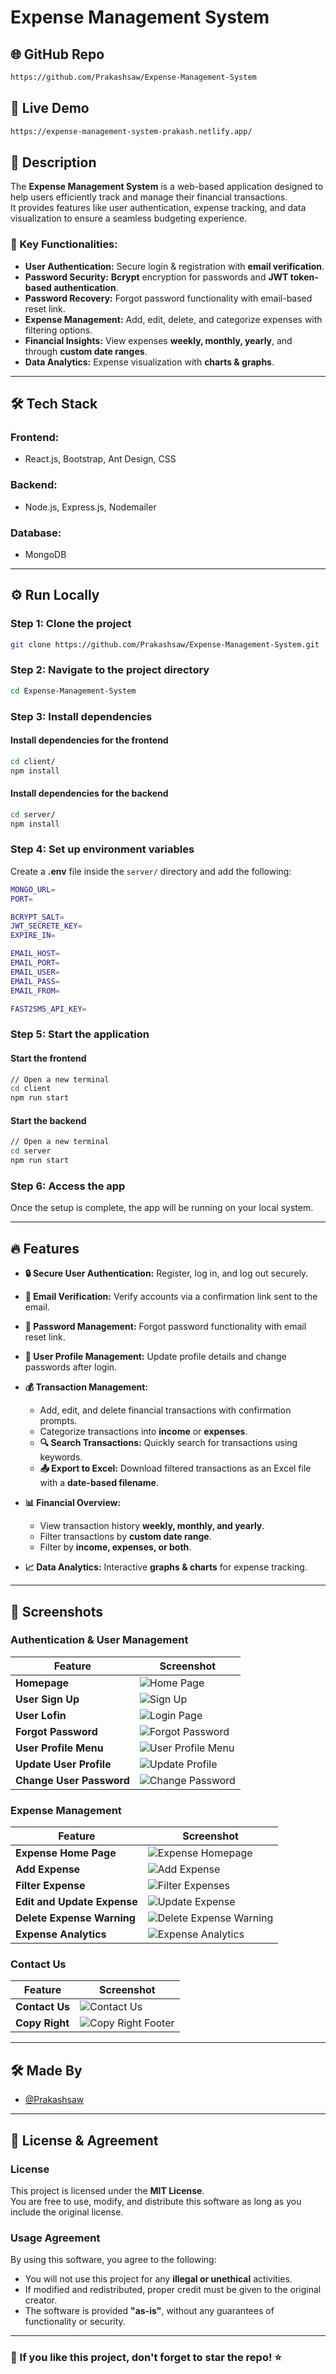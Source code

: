 # **Expense Management System**

## 🌐 GitHub Repo  
```bash
https://github.com/Prakashsaw/Expense-Management-System
```

## 🚀 Live Demo  
```bash
https://expense-management-system-prakash.netlify.app/
```

## 📌 Description  
The **Expense Management System** is a web-based application designed to help users efficiently track and manage their financial transactions.  
It provides features like user authentication, expense tracking, and data visualization to ensure a seamless budgeting experience.

### 🔹 Key Functionalities:  
- **User Authentication:** Secure login & registration with **email verification**.  
- **Password Security:** **Bcrypt** encryption for passwords and **JWT token-based authentication**.  
- **Password Recovery:** Forgot password functionality with email-based reset link.  
- **Expense Management:** Add, edit, delete, and categorize expenses with filtering options.  
- **Financial Insights:** View expenses **weekly, monthly, yearly**, and through **custom date ranges**.  
- **Data Analytics:** Expense visualization with **charts & graphs**.  

---

## 🛠 Tech Stack  

### **Frontend:**  
- React.js, Bootstrap, Ant Design, CSS  

### **Backend:**  
- Node.js, Express.js, Nodemailer

### **Database:**  
- MongoDB  

---

## ⚙️ Run Locally  

### **Step 1: Clone the project**  
```bash
git clone https://github.com/Prakashsaw/Expense-Management-System.git
```

### **Step 2: Navigate to the project directory**  
```bash
cd Expense-Management-System
```

### **Step 3: Install dependencies**  

#### Install dependencies for the frontend  
```bash
cd client/
npm install
```

#### Install dependencies for the backend  
```bash
cd server/
npm install
```

### **Step 4: Set up environment variables**  
Create a **.env** file inside the `server/` directory and add the following:  
```bash
MONGO_URL=
PORT=

BCRYPT_SALT=
JWT_SECRETE_KEY=
EXPIRE_IN=

EMAIL_HOST=
EMAIL_PORT=
EMAIL_USER=
EMAIL_PASS=
EMAIL_FROM=

FAST2SMS_API_KEY=
```

### **Step 5: Start the application**  

#### Start the frontend  
```bash
// Open a new terminal
cd client
npm run start
```

#### Start the backend  
```bash
// Open a new terminal
cd server
npm run start
```

### **Step 6: Access the app**  
Once the setup is complete, the app will be running on your local system.  

---

## 🔥 Features

- **🔒 Secure User Authentication:** Register, log in, and log out securely.  
- **📧 Email Verification:** Verify accounts via a confirmation link sent to the email.  
- **🔑 Password Management:** Forgot password functionality with email reset link.  
- **📝 User Profile Management:** Update profile details and change passwords after login.  

- **💰 Transaction Management:**  
  - Add, edit, and delete financial transactions with confirmation prompts.  
  - Categorize transactions into **income** or **expenses**.  
  - **🔍 Search Transactions:** Quickly search for transactions using keywords.  
  - **📤 Export to Excel:** Download filtered transactions as an Excel file with a **date-based filename**.  

- **📊 Financial Overview:**  
  - View transaction history **weekly, monthly, and yearly**.  
  - Filter transactions by **custom date range**.  
  - Filter by **income, expenses, or both**.  

- **📈 Data Analytics:** Interactive **graphs & charts** for expense tracking.

---

## 📸 Screenshots  

### **Authentication & User Management**  
| Feature | Screenshot |
|---------|-----------|
| **Homepage** | ![Home Page](/client/src/Images/1-home-page.png) |
| **User Sign Up** | ![Sign Up](/client/src/Images/3-signup.png) |
| **User Lofin** | ![Login Page](/client/src/Images/2-login.png) |
| **Forgot Password** | ![Forgot Password](/client/src/Images/14-forgot-password.png) |
| **User Profile Menu** | ![User Profile Menu](/client/src/Images/11-see-menu-for-user-profile.png) | 
| **Update User Profile** | ![Update Profile](/client/src/Images/12-update-profile.png) |
| **Change User Password** | ![Change Password](/client/src/Images/13-change-password.png) |

### **Expense Management**
| Feature | Screenshot |
|---------|-----------|  
| **Expense Home Page** | ![Expense Homepage](/client/src/Images/5-expense-homepage.png) |
| **Add Expense** | ![Add Expense](/client/src/Images/6-add-expense.png) | 
| **Filter Expense** | ![Filter Expenses](/client/src/Images/7-filter-expense.png) |
| **Edit and Update Expense** | ![Update Expense](/client/src/Images/8-update-expense.png) |  
| **Delete Expense Warning** | ![Delete Expense Warning](/client/src/Images/10-delete-warning.png) |  
| **Expense Analytics** | ![Expense Analytics](/client/src/Images/9-expense-amalytics.png) |

### **Contact Us**  
| Feature | Screenshot |
|---------|-----------|
| **Contact Us** | ![Contact Us](/client/src/Images/4-contact-us.png) |
| **Copy Right** | ![Copy Right Footer](/client/src/Images/15-copy-right.png) |

---

## 🛠 Made By  
- [@Prakashsaw](https://github.com/Prakashsaw)  

---

## 📝 License & Agreement  

### **License**  
This project is licensed under the **MIT License**.  
You are free to use, modify, and distribute this software as long as you include the original license.

### **Usage Agreement**  
By using this software, you agree to the following:  
- You will not use this project for any **illegal or unethical** activities.  
- If modified and redistributed, proper credit must be given to the original creator.  
- The software is provided **"as-is"**, without any guarantees of functionality or security.  

---

### **🌟 If you like this project, don't forget to star the repo!** ⭐  
